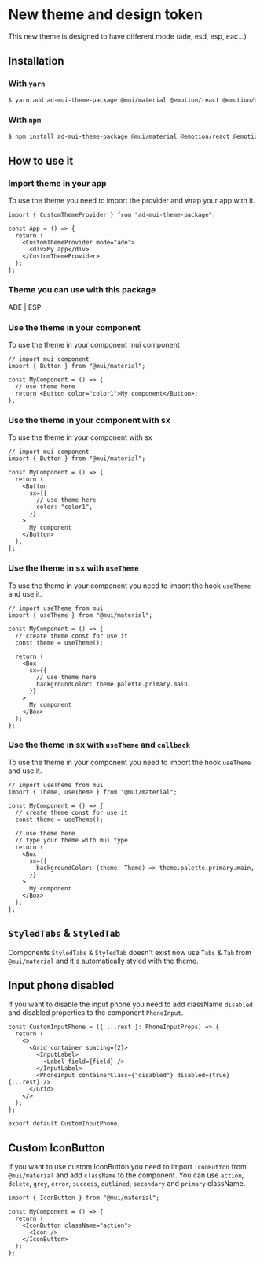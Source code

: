 # New theme and design token

This new theme is designed to have different mode (ade, esd, esp, eac...)

## Installation

### With `yarn`

```bash
$ yarn add ad-mui-theme-package @mui/material @emotion/react @emotion/styled
```

### With `npm`

```bash
$ npm install ad-mui-theme-package @mui/material @emotion/react @emotion/styled
```

## How to use it

### Import theme in your app

To use the theme you need to import the provider and wrap your app with it.

```tsx
import { CustomThemeProvider } from "ad-mui-theme-package";

const App = () => {
  return (
    <CustomThemeProvider mode="ade">
      <div>My app</div>
    </CustomThemeProvider>
  );
};
```

### Theme you can use with this package

ADE | ESP

### Use the theme in your component

To use the theme in your component mui component

```tsx
// import mui component
import { Button } from "@mui/material";

const MyComponent = () => {
  // use theme here
  return <Button color="color1">My component</Button>;
};
```

### Use the theme in your component with sx

To use the theme in your component with sx

```tsx
// import mui component
import { Button } from "@mui/material";

const MyComponent = () => {
  return (
    <Button
      sx={{
        // use theme here
        color: "color1",
      }}
    >
      My component
    </Button>
  );
};
```

### Use the theme in sx with `useTheme`

To use the theme in your component you need to import the hook `useTheme` and use it.

```tsx
// import useTheme from mui
import { useTheme } from "@mui/material";

const MyComponent = () => {
  // create theme const for use it
  const theme = useTheme();

  return (
    <Box
      sx={{
        // use theme here
        backgroundColor: theme.palette.primary.main,
      }}
    >
      My component
    </Box>
  );
};
```

### Use the theme in sx with `useTheme` and `callback`

To use the theme in your component you need to import the hook `useTheme` and use it.

```tsx
// import useTheme from mui
import { Theme, useTheme } from "@mui/material";

const MyComponent = () => {
  // create theme const for use it
  const theme = useTheme();

  // use theme here
  // type your theme with mui type
  return (
    <Box
      sx={{
        backgroundColor: (theme: Theme) => theme.palette.primary.main,
      }}
    >
      My component
    </Box>
  );
};
```

## `StyledTabs` & `StyledTab`

Components `StyledTabs` & `StyledTab` doesn't exist now use `Tabs` & `Tab` from `@mui/material` and it's automatically styled with the theme.

## Input phone disabled

If you want to disable the input phone you need to add className `disabled` and disabled properties to the component `PhoneInput`.

```tsx
const CustomInputPhone = ({ ...rest }: PhoneInputProps) => {
  return (
    <>
      <Grid container spacing={2}>
        <InputLabel>
          <Label field={field} />
        </InputLabel>
        <PhoneInput containerClass={"disabled"} disabled={true} {...rest} />
      </Grid>
    </>
  );
};

export default CustomInputPhone;
```

## Custom IconButton

If you want to use custom IconButton you need to import `IconButton` from `@mui/material` and add `className` to the component. You can use `action`, `delete`, `grey`, `error`, `success`, `outlined`, `secondary` and `primary` className.

```tsx
import { IconButton } from "@mui/material";

const MyComponent = () => {
  return (
    <IconButton className="action">
      <Icon />
    </IconButton>
  );
};
```
